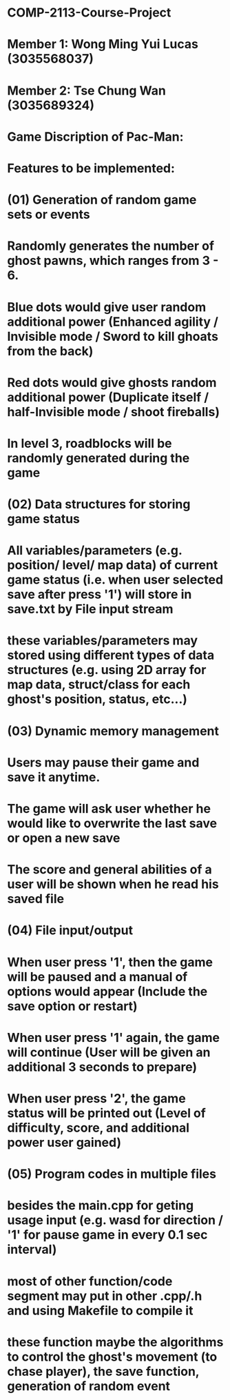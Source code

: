 # COMP-2113-Course-Project
# Member 1: Wong Ming Yui Lucas (3035568037)
# Member 2: Tse Chung Wan (3035689324)

# Game Discription of Pac-Man:
# 
#
#

# Features to be implemented:
# (01) Generation of random game sets or events
#      Randomly generates the number of ghost pawns, which ranges from 3 - 6.
#      Blue dots would give user random additional power (Enhanced agility / Invisible mode / Sword to kill ghoats from the back)
#      Red dots would give ghosts random additional power (Duplicate itself / half-Invisible mode / shoot fireballs)
#      In level 3, roadblocks will be randomly generated during the game
#
# (02) Data structures for storing game status
#      All variables/parameters (e.g. position/ level/ map data) of current game status (i.e. when user selected save after press '1') will store in save.txt by File input stream
#      these variables/parameters may stored using different types of data structures (e.g. using 2D array for map data, struct/class for each ghost's position, status, etc...)
#
# (03) Dynamic memory management
#      Users may pause their game and save it anytime. 
#      The game will ask user whether he would like to overwrite the last save or open a new save
#      The score and general abilities of a user will be shown when he read his saved file
#
# (04) File input/output
#      When user press '1', then the game will be paused and a manual of options would appear (Include the save option or restart)
#      When user press '1' again, the game will continue (User will be given an additional 3 seconds to prepare)
#      When user press '2', the game status will be printed out (Level of difficulty, score, and additional power user gained)
#  
# (05) Program codes in multiple files
#      besides the main.cpp for geting usage input (e.g. wasd for direction / '1' for pause game in every 0.1 sec interval)
#      most of other function/code segment may put in other .cpp/.h and using Makefile to compile it
#      these function maybe the algorithms to control the ghost's movement (to chase player), the save function, generation of random event
